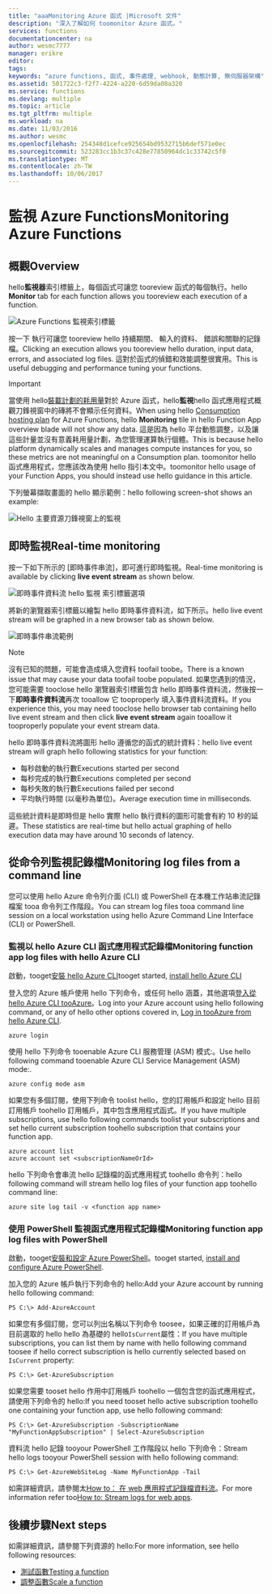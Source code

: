 ```yaml
---
title: "aaaMonitoring Azure 函式 |Microsoft 文件"
description: "深入了解如何 toomonitor Azure 函式。"
services: functions
documentationcenter: na
author: wesmc7777
manager: erikre
editor: 
tags: 
keywords: "azure functions, 函式, 事件處理, webhook, 動態計算, 無伺服器架構"
ms.assetid: 501722c3-f2f7-4224-a220-6d59da08a320
ms.service: functions
ms.devlang: multiple
ms.topic: article
ms.tgt_pltfrm: multiple
ms.workload: na
ms.date: 11/03/2016
ms.author: wesmc
ms.openlocfilehash: 254348d1cefce925654bd9532715b6def571e0ec
ms.sourcegitcommit: 523283cc1b3c37c428e77850964dc1c33742c5f0
ms.translationtype: MT
ms.contentlocale: zh-TW
ms.lasthandoff: 10/06/2017
---
```

# <a name="monitoring-azure-functions"></a><span data-ttu-id="4c48e-104">監視 Azure Functions</span><span class="sxs-lookup"><span data-stu-id="4c48e-104">Monitoring Azure Functions</span></span>

## <a name="overview"></a><span data-ttu-id="4c48e-105">概觀</span><span class="sxs-lookup"><span data-stu-id="4c48e-105">Overview</span></span> 


<span data-ttu-id="4c48e-106">hello**監視器**索引標籤上，每個函式可讓您 tooreview 函式的每個執行。</span><span class="sxs-lookup"><span data-stu-id="4c48e-106">hello **Monitor** tab for each function allows you tooreview each execution of a function.</span></span>

![Azure Functions 監視索引標籤](./media/functions-monitoring/monitor-tab.png) 

<span data-ttu-id="4c48e-108">按一下 執行可讓您 tooreview hello 持續期間、 輸入的資料、 錯誤和關聯的記錄檔。</span><span class="sxs-lookup"><span data-stu-id="4c48e-108">Clicking an execution allows you tooreview hello duration, input data, errors, and associated log files.</span></span> <span data-ttu-id="4c48e-109">這對於函式的偵錯和效能調整很實用。</span><span class="sxs-lookup"><span data-stu-id="4c48e-109">This is useful debugging and performance tuning your functions.</span></span>


> [!IMPORTANT]
> <span data-ttu-id="4c48e-110">當使用 hello[裝載計劃的耗用量](functions-overview.md#pricing)對於 Azure 函式，hello**監視**hello 函式應用程式概觀刀鋒視窗中的磚將不會顯示任何資料。</span><span class="sxs-lookup"><span data-stu-id="4c48e-110">When using hello [Consumption hosting plan](functions-overview.md#pricing) for Azure Functions, hello **Monitoring** tile in hello Function App overview blade will not show any data.</span></span> <span data-ttu-id="4c48e-111">這是因為 hello 平台動態調整，以及讓這些計量並沒有意義耗用量計劃，為您管理運算執行個體。</span><span class="sxs-lookup"><span data-stu-id="4c48e-111">This is because hello platform dynamically scales and manages compute instances for you, so these metrics are not meaningful on a Consumption plan.</span></span> <span data-ttu-id="4c48e-112">toomonitor hello 函式應用程式，您應該改為使用 hello 指引本文中。</span><span class="sxs-lookup"><span data-stu-id="4c48e-112">toomonitor hello usage of your Function Apps, you should instead use hello guidance in this article.</span></span>
> 
> <span data-ttu-id="4c48e-113">下列螢幕擷取畫面的 hello 顯示範例：</span><span class="sxs-lookup"><span data-stu-id="4c48e-113">hello following screen-shot shows an example:</span></span>
> 
> ![Hello 主要資源刀鋒視窗上的監視](./media/functions-monitoring/app-service-overview-monitoring.png)



## <a name="real-time-monitoring"></a><span data-ttu-id="4c48e-115">即時監視</span><span class="sxs-lookup"><span data-stu-id="4c48e-115">Real-time monitoring</span></span>

<span data-ttu-id="4c48e-116">按一下如下所示的 [即時事件串流]，即可進行即時監視。</span><span class="sxs-lookup"><span data-stu-id="4c48e-116">Real-time monitoring is available by clicking **live event stream** as shown below.</span></span> 

![即時事件資料流 hello 監視 索引標籤選項](./media/functions-monitoring/monitor-tab-live-event-stream.png)

<span data-ttu-id="4c48e-118">將新的瀏覽器索引標籤以繪製 hello 即時事件資料流，如下所示。</span><span class="sxs-lookup"><span data-stu-id="4c48e-118">hello live event stream will be graphed in a new browser tab as shown below.</span></span> 

![即時事件串流範例](./media/functions-monitoring/live-event-stream.png)


> [!NOTE]
> <span data-ttu-id="4c48e-120">沒有已知的問題，可能會造成填入您資料 toofail toobe。</span><span class="sxs-lookup"><span data-stu-id="4c48e-120">There is a known issue that may cause your data toofail toobe populated.</span></span> <span data-ttu-id="4c48e-121">如果您遇到的情況，您可能需要 tooclose hello 瀏覽器索引標籤包含 hello 即時事件資料流，然後按一下**即時事件資料流**再次 tooallow 它 tooproperly 填入事件資料流資料。</span><span class="sxs-lookup"><span data-stu-id="4c48e-121">If you experience this, you may need tooclose hello browser tab containing hello live event stream and then click **live event stream** again tooallow it tooproperly populate your event stream data.</span></span> 

<span data-ttu-id="4c48e-122">hello 即時事件資料流將圖形 hello 遵循您的函式的統計資料：</span><span class="sxs-lookup"><span data-stu-id="4c48e-122">hello live event stream will graph hello following statistics for your function:</span></span>

* <span data-ttu-id="4c48e-123">每秒啟動的執行數</span><span class="sxs-lookup"><span data-stu-id="4c48e-123">Executions started per second</span></span>
* <span data-ttu-id="4c48e-124">每秒完成的執行數</span><span class="sxs-lookup"><span data-stu-id="4c48e-124">Executions completed per second</span></span>
* <span data-ttu-id="4c48e-125">每秒失敗的執行數</span><span class="sxs-lookup"><span data-stu-id="4c48e-125">Executions failed per second</span></span>
* <span data-ttu-id="4c48e-126">平均執行時間 (以毫秒為單位)。</span><span class="sxs-lookup"><span data-stu-id="4c48e-126">Average execution time in milliseconds.</span></span>

<span data-ttu-id="4c48e-127">這些統計資料是即時但是 hello 實際 hello 執行資料的圖形可能會有約 10 秒的延遲。</span><span class="sxs-lookup"><span data-stu-id="4c48e-127">These statistics are real-time but hello actual graphing of hello execution data may have around 10 seconds of latency.</span></span>






## <a name="monitoring-log-files-from-a-command-line"></a><span data-ttu-id="4c48e-128">從命令列監視記錄檔</span><span class="sxs-lookup"><span data-stu-id="4c48e-128">Monitoring log files from a command line</span></span>


<span data-ttu-id="4c48e-129">您可以使用 hello Azure 命令列介面 (CLI) 或 PowerShell 在本機工作站串流記錄檔案 tooa 命令列工作階段。</span><span class="sxs-lookup"><span data-stu-id="4c48e-129">You can stream log files tooa command line session on a local workstation using hello Azure Command Line Interface (CLI) or PowerShell.</span></span>

### <a name="monitoring-function-app-log-files-with-hello-azure-cli"></a><span data-ttu-id="4c48e-130">監視以 hello Azure CLI 函式應用程式記錄檔</span><span class="sxs-lookup"><span data-stu-id="4c48e-130">Monitoring function app log files with hello Azure CLI</span></span>

<span data-ttu-id="4c48e-131">啟動，tooget[安裝 hello Azure CLI](../cli-install-nodejs.md)</span><span class="sxs-lookup"><span data-stu-id="4c48e-131">tooget started, [install hello Azure CLI](../cli-install-nodejs.md)</span></span>

<span data-ttu-id="4c48e-132">登入您的 Azure 帳戶使用 hello 下列命令，或任何 hello 涵蓋，其他選項[登入從 hello Azure CLI tooAzure](../xplat-cli-connect.md)。</span><span class="sxs-lookup"><span data-stu-id="4c48e-132">Log into your Azure account using hello following command, or any of hello other options covered in, [Log in tooAzure from hello Azure CLI](../xplat-cli-connect.md).</span></span>

    azure login

<span data-ttu-id="4c48e-133">使用 hello 下列命令 tooenable Azure CLI 服務管理 (ASM) 模式:。</span><span class="sxs-lookup"><span data-stu-id="4c48e-133">Use hello following command tooenable Azure CLI Service Management (ASM) mode:.</span></span>

    azure config mode asm

<span data-ttu-id="4c48e-134">如果您有多個訂閱，使用下列命令 toolist hello，您的訂用帳戶和設定 hello 目前訂用帳戶 toohello 訂用帳戶，其中包含應用程式函式。</span><span class="sxs-lookup"><span data-stu-id="4c48e-134">If you have multiple subscriptions, use hello following commands toolist your subscriptions and set hello current subscription toohello subscription that contains your function app.</span></span>

    azure account list
    azure account set <subscriptionNameOrId>

<span data-ttu-id="4c48e-135">hello 下列命令會串流 hello 記錄檔的函式應用程式 toohello 命令列：</span><span class="sxs-lookup"><span data-stu-id="4c48e-135">hello following command will stream hello log files of your function app toohello command line:</span></span>

    azure site log tail -v <function app name>

### <a name="monitoring-function-app-log-files-with-powershell"></a><span data-ttu-id="4c48e-136">使用 PowerShell 監視函式應用程式記錄檔</span><span class="sxs-lookup"><span data-stu-id="4c48e-136">Monitoring function app log files with PowerShell</span></span>

<span data-ttu-id="4c48e-137">啟動，tooget[安裝和設定 Azure PowerShell](/powershell/azure/overview)。</span><span class="sxs-lookup"><span data-stu-id="4c48e-137">tooget started, [install and configure Azure PowerShell](/powershell/azure/overview).</span></span>

<span data-ttu-id="4c48e-138">加入您的 Azure 帳戶執行下列命令的 hello:</span><span class="sxs-lookup"><span data-stu-id="4c48e-138">Add your Azure account by running hello following command:</span></span>

    PS C:\> Add-AzureAccount

<span data-ttu-id="4c48e-139">如果您有多個訂閱，您可以列出名稱以下列命令 toosee，如果正確的訂用帳戶為目前選取的 hello hello 為基礎的 hello`IsCurrent`屬性：</span><span class="sxs-lookup"><span data-stu-id="4c48e-139">If you have multiple subscriptions, you can list them by name with hello following command toosee if hello correct subscription is hello currently selected based on `IsCurrent` property:</span></span>

    PS C:\> Get-AzureSubscription

<span data-ttu-id="4c48e-140">如果您需要 tooset hello 作用中訂用帳戶 toohello 一個包含您的函式應用程式，請使用下列命令的 hello:</span><span class="sxs-lookup"><span data-stu-id="4c48e-140">If you need tooset hello active subscription toohello one containing your function app, use hello following command:</span></span>

    PS C:\> Get-AzureSubscription -SubscriptionName "MyFunctionAppSubscription" | Select-AzureSubscription

<span data-ttu-id="4c48e-141">資料流 hello 記錄 tooyour PowerShell 工作階段以 hello 下列命令：</span><span class="sxs-lookup"><span data-stu-id="4c48e-141">Stream hello logs tooyour PowerShell session with hello following command:</span></span>

    PS C:\> Get-AzureWebSiteLog -Name MyFunctionApp -Tail

<span data-ttu-id="4c48e-142">如需詳細資訊，請參閱太[How to： 在 web 應用程式記錄檔資料流](../app-service-web/web-sites-enable-diagnostic-log.md#streamlogs)。</span><span class="sxs-lookup"><span data-stu-id="4c48e-142">For more information refer too[How to: Stream logs for web apps](../app-service-web/web-sites-enable-diagnostic-log.md#streamlogs).</span></span> 

## <a name="next-steps"></a><span data-ttu-id="4c48e-143">後續步驟</span><span class="sxs-lookup"><span data-stu-id="4c48e-143">Next steps</span></span>
<span data-ttu-id="4c48e-144">如需詳細資訊，請參閱下列資源的 hello:</span><span class="sxs-lookup"><span data-stu-id="4c48e-144">For more information, see hello following resources:</span></span>

* [<span data-ttu-id="4c48e-145">測試函數</span><span class="sxs-lookup"><span data-stu-id="4c48e-145">Testing a function</span></span>](functions-test-a-function.md)
* [<span data-ttu-id="4c48e-146">調整函數</span><span class="sxs-lookup"><span data-stu-id="4c48e-146">Scale a function</span></span>](functions-scale.md)

